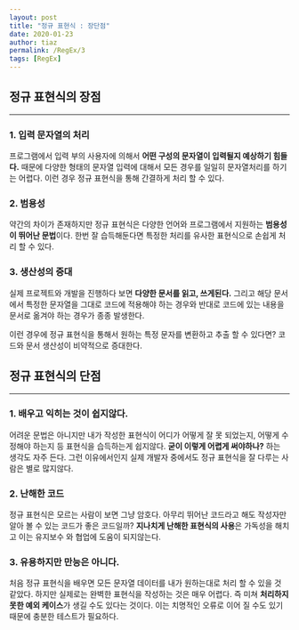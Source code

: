 ```yaml
---
layout: post
title: "정규 표현식 : 장단점"
date: 2020-01-23
author: tiaz
permalink: /RegEx/3
tags: [RegEx]
---
```

## 정규 표현식의 장점
---
### 1. 입력 문자열의 처리
프로그램에서 입력 부의 사용자에 의해서 **어떤 구성의 문자열이 입력될지 예상하기 힘들다.**
때문에 다양한 형태의 문자열 입력에 대해서 모든 경우를 일일히 문자열처리를 하기는 어렵다.
이런 경우 정규 표현식을 통해 간결하게 처리 할 수 있다.
<br/>

### 2. 범용성
약간의 차이가 존재하지만 정규 표현식은 다양한 언어와 프로그램에서 지원하는 **범용성이 뛰어난 문법**이다.
한번 잘 습득해둔다면 특정한 처리를 유사한 표현식으로 손쉽게 처리 할 수 있다.
<br/>

### 3. 생산성의 증대
실제 프로젝트와 개발을 진행하다 보면 **다양한 문서를 읽고, 쓰게된다.**
그리고 해당 문서에서 특정한 문자열을 그대로 코드에 적용해야 하는 경우와
반대로 코드에 있는 내용을 문서로 옮겨야 하는 경우가 종종 발생한다.

이런 경우에 정규 표현식을 통해서 원하는 특정 문자를 변환하고 추출 할 수 있다면?
코드와 문서 생산성이 비약적으로 증대한다.
<br/>

## 정규 표현식의 단점
---
### 1. 배우고 익히는 것이 쉽지않다.

어려운 문법은 아니지만 내가 작성한 표현식이 어디가 어떻게 잘 못 되었는지,
어떻게 수정해야 하는지 등 표현식을 습득하는게 쉽지않다. **굳이 이렇게 어렵게 써야하나?** 하는 생각도 자주 든다.
그런 이유에서인지 실제 개발자 중에서도 정규 표현식을 잘 다루는 사람은 별로 많지않다.
<br/>

### 2. 난해한 코드

정규 표현식은 모르는 사람이 보면 그냥 암호다. 아무리 뛰어난 코드라고 해도 
작성자만 알아 볼 수 있는 코드가 좋은 코드일까? 
**지나치게 난해한 표현식의 사용**은 가독성을 해치고 이는 유지보수 와 협업에 도움이 되지않는다.
<br/>

### 3. 유용하지만 만능은 아니다.
처음 정규 표현식을 배우면 모든 문자열 데이터를 내가 원하는대로 처리 할 수 있을 것 같았다.
하지만 실제로는 완벽한 표현식을 작성하는 것은 매우 어렵다. 즉 미쳐 **처리하지 못한 예외 케이스**가
생길 수도 있다는 것이다. 이는 치명적인 오류로 이어 질 수도 있기 때문에 충분한 테스트가 필요하다.
<br/>